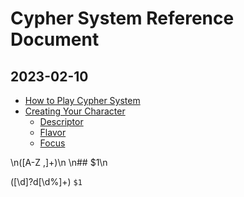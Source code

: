 # Cypher System Reference Document

## 2023-02-10

* [How to Play Cypher System](how-to-play.md)
* [Creating Your Character](creating-your-character.md)
  * [Descriptor](descriptor.md)
  * [Flavor](flavor.md)
  * [Focus](focus.md)

\n([A-Z ,]+)\n
\n## $1\n

([\d]?d[\d%]+)
`$1`
